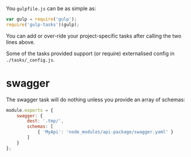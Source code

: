 You `gulpfile.js` can be as simple as:

```javascript
var gulp = require('gulp');
require('gulp-tasks')(gulp);
```

You can add or over-ride your project-specific tasks after calling the two lines above.

Some of the tasks provided support (or require) externalised config in `./tasks/_config.js`.

# swagger

The swagger task will do nothing unless you provide an array of schemas:

```javascript
module.exports = {
    swagger: {
        dest: '.tmp/',
        schemas: [
            { 'MyApi': 'node_modules/api-package/swagger.yaml' }
        ]
    }
};
```